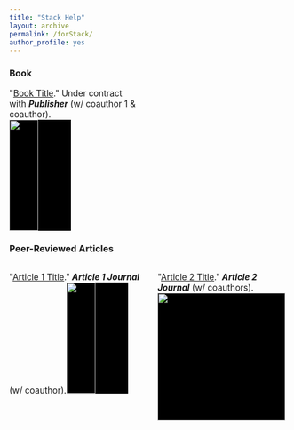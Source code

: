 ```yaml
---
title: "Stack Help"
layout: archive
permalink: /forStack/
author_profile: yes
---
```


<meta name="viewport" content="width=device-width, initial-scale=1.0">

<style>
.thumbnail1 {
    background-color: black;
    height: 200px;
    display: inline-block; 
    background-size: cover; 
    background-position: center center;
    background-repeat: no-repeat;
    margin-right: 3%;
    width: 47%; 
}
</style>

<style>
.thumbnail2 {
    background-color: black;
    height: 230px;
    display: inline-block; 
    background-size: cover; 
    background-position: center center;
    background-repeat: no-repeat;
}
</style>

### Book

<p style="font-size: 11.5pt; width: 47%; text-align: left; margin-right: 3%;">"<a href="Book link">Book Title</a>." Under contract with <b><i>Publisher</i></b> (w/ coauthor 1 & coauthor).<br><a href="link for Book image"><img src="image source file for Book" class="thumbnail1" style="max-width: 100%;"></a></p> 

### Peer-Reviewed Articles 

<p style="float: left; font-size: 11.5pt; text-align: left; width: 47%; margin-right: 3%; margin-bottom: 0.5em;">"<a href="article 1 link">Article 1 Title</a>."<b><i> Article 1 Journal</i></b> (w/ coauthor).<a href="Article 1 link"><img src="image source file for Article 1" class="thumbnail1" style="max-width: 100%;"></a></p>
<p style="float: right; font-size: 11.5pt; text-align: left; width: 47%; margin-left: 3%; margin-bottom: 0.5em;">"<a href="Article 2 link">Article 2 Title</a>."<b><i> Article 2 Journal</i></b> (w/ coauthors).<a href="link for Article 2 image"><img src="image source file for Article 2" class="thumbnail2" style="max-width: 100%;"></a></p> 
<div style="clear:both"></div>

